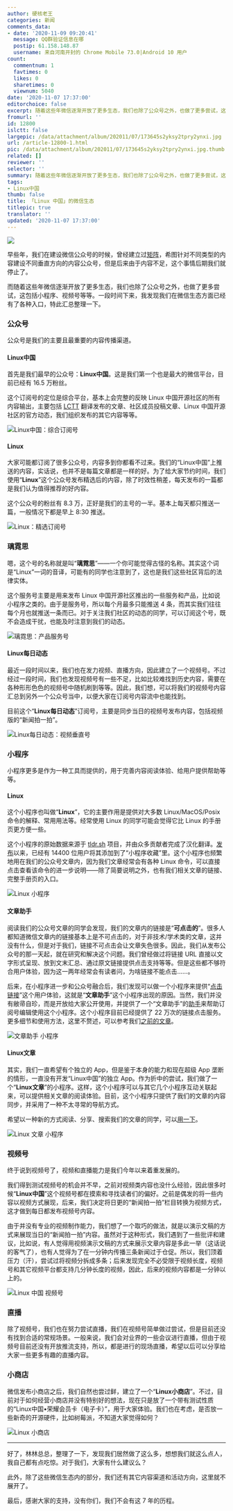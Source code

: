 ```yaml
---
author: 硬核老王
categories: 新闻
comments_data:
- date: '2020-11-09 09:20:41'
  message: QQ群验证信息在哪
  postip: 61.158.148.87
  username: 来自河南开封的 Chrome Mobile 73.0|Android 10 用户
count:
  commentnum: 1
  favtimes: 0
  likes: 0
  sharetimes: 0
  viewnum: 5040
date: '2020-11-07 17:37:00'
editorchoice: false
excerpt: 随着这些年微信逐渐开放了更多生态，我们也除了公众号之外，也做了更多尝试，这包括小程序、视频号等等。
fromurl: ''
id: 12800
islctt: false
largepic: /data/attachment/album/202011/07/173645s2yksy2tpry2ynxi.jpg
url: /article-12800-1.html
pic: /data/attachment/album/202011/07/173645s2yksy2tpry2ynxi.jpg.thumb.jpg
related: []
reviewer: ''
selector: ''
summary: 随着这些年微信逐渐开放了更多生态，我们也除了公众号之外，也做了更多尝试，这包括小程序、视频号等等。
tags:
- Linux中国
thumb: false
title: 「Linux 中国」的微信生态
titlepic: true
translator: ''
updated: '2020-11-07 17:37:00'
---
```


![](/data/attachment/album/202011/07/173645s2yksy2tpry2ynxi.jpg)


早些年，我们在建设微信公众号的时候，曾经建立过[矩阵](/article-6838-1.html)，希图针对不同类型的内容建设不同垂直方向的内容公众号，但是后来由于内容不足，这个事情后期我们就停止了。


而随着这些年微信逐渐开放了更多生态，我们也除了公众号之外，也做了更多尝试，这包括小程序、视频号等等。一段时间下来，我发现我们在微信生态方面已经有了各种入口，特此汇总整理一下。


### 公众号


公众号是我们的主要且最重要的内容传播渠道。


#### Linux中国


首先是我们最早的公众号：**Linux中国**。这是我们第一个也是最大的微信平台，目前已经有 16.5 万粉丝。


这个订阅号的定位是综合平台，基本上会完整的反映 Linux 中国开源社区的所有内容输出，主要包括 [LCTT](https://linux.cn/lctt/) 翻译发布的文章、社区成员投稿文章、Linux 中国开源社区的官方动态，我们组织发布的其它内容等等。


![Linux中国：综合订阅号](/data/attachment/album/202011/07/161743d5jhjrxrix5mzxxm.jpg)


#### Linux


大家可能都订阅了很多公众号，内容多到你都看不过来。我们的“Linux中国”上推送的内容，实话说，也并不是每篇文章都是一样的好。为了给大家节约时间，我们使用“**Linux**”这个公众号发布精选后的内容，除了时效性稍差，每天发布的一篇都是我们认为值得推荐的好内容。


这个公众号的粉丝有 8.3 万，正好是我们的主号的一半。基本上每天都只推送一篇，一般情况下都是早上 8:30 推送。


![Linux：精选订阅号](/data/attachment/album/202011/07/162235m68dadd3mp88a3j9.jpg)


### 璃霓思


嗯，这个号的名称就是叫“**璃霓思**”——一个你可能觉得古怪的名称。其实这个词是“Linux”一词的音译，可能有的同学也注意到了，这也是我们这些社区背后的法律实体。


这个服务号主要是用来发布 Linux 中国开源社区推出的一些服务和产品，比如说小程序之类的。由于是服务号，所以每个月最多只能推送 4 条，而其实我们往往每个月也就推送一条而已。对于关注我们社区的动态的同学，可以订阅这个号，既不会造成干扰，也能及时注意到我们的动态。


![璃霓思：产品服务号](/data/attachment/album/202011/07/162645u060jmpjfv9mjddn.jpg)


#### Linux每日动态


最近一段时间以来，我们也在发力视频、直播方向，因此建立了一个视频号。不过经过一段时间，我们也发现视频号有一些不足，比如比较难找到历史内容，需要在各种形形色色的视频号中随机刷到等等。因此，我们想，可以将我们的视频号内容汇总到另外一个公众号当中，以便大家在订阅号内容流中也能找到。


目前这个“**Linux每日动态**”订阅号，主要是同步当日的视频号发布内容，包括视频版的“新闻拍一拍”。


![Linux每日动态：视频垂直号](/data/attachment/album/202011/07/163044b2nn018ecn1uzc1c.jpg)


### 小程序


小程序更多是作为一种工具而提供的，用于完善内容阅读体验、给用户提供帮助等等。


#### Linux


这个小程序也叫做“**Linux**”，它的主要作用是提供对大多数 Linux/MacOS/Posix 命令的解释、常用用法等。经常使用 Linux 的同学可能会觉得它比 Linux 的手册页更方便一些。


这个小程序的原始数据来源于 [tldr.sh](https://tldr.sh/) 项目，并由众多贡献者完成了汉化翻译。[发布](/article-10528-1.html)以来，已经有 14400 位用户将其添加到了“小程序收藏”里。这个小程序也频繁地用在我们的公众号文章内，因为我们文章经常会有各种 Linux 命令，可以直接点击查看该命令的进一步说明——除了简要说明之外，也有我们相关文章的链接、完整手册页的入口。


![Linux 小程序](/data/attachment/album/202011/07/163948upynirr505r5hgmr.jpg)


#### 文章助手


阅读我们的公众号文章的同学会发现，我们的文章内的链接是“**可点击的**”。很多人都知道微信文章内的链接基本上是不可点击的，对于非技术/学术类的文章，这并没有什么，但是对于我们，链接不可点击会让文章失色很多。因此，我们从发布公众号的那一天起，就在研究和解决这个问题。我们曾经做过将链接 URL 直接以文字形式呈现、放到文末汇总、通过原文链接提供点击支持等等。但是这些都不够符合用户体验，因为这一两年经常会有读者问，为啥链接不能点击……。


后来，在小程序进一步和公众号融合后，我们发现可以做一个小程序来提供“[点击链接](/article-10838-1.html)”这个用户体验，这就是“**文章助手**”这个小程序出现的原因。当然，我们并没有敝帚自珍，而是开放给大家公开使用，并提供了一个“文章助手”的[助手](/article-10896-1.html)来帮助订阅号编辑使用这个小程序。这个小程序目前已经提供了 22 万次的链接点击服务。更多细节和使用方法，这里不赘述，可以参考我们[之前的文章](/article-11996-1.html)。


![文章助手 小程序](/data/attachment/album/202011/07/165139aypirpnrydknkf8d.jpg)


#### Linux文章


其实，我们一直希望有个独立的 App，但是鉴于本身的能力和现在超级 App 垄断的情形，一直没有开发“Linux中国”的独立 App。作为折中的尝试，我们做了一个“**Linux文章**”的小程序。这样，这个小程序可以与其它几个小程序互动关联起来，可以提供相关文章的阅读体验。目前，这个小程序只提供了我们的文章的内容同步，并采用了一种不太寻常的导航方式。


希望以一种新的方式阅读、分享、搜索我们的文章的同学，可以[用一下](/article-10760-1.html)。


![Linux 文章 小程序](/data/attachment/album/202011/07/165830zy4accywywlq5aye.jpg)


### 视频号


终于说到视频号了，视频和直播能力是我们今年以来着重发展的。


我们得到测试视频号的机会并不早，之前对视频类内容也没什么经验，因此很多时候“**Linux中国**”这个视频号都在摸索和寻找读者们的偏好。之前是偶发的将一些内容以视频方式展现，后来，我们决定将日更的“新闻拍一拍”栏目转换为视频方式，这才做到每日都发布视频号内容。


由于并没有专业的视频制作能力，我们想了一个取巧的做法，就是以演示文稿的方式来展现当日的“新闻拍一拍”内容。虽然对于这种形式，我们遇到了一些批评和建议，比如说，有人觉得用视频演示文稿的方式来展示文章内容是多此一举（这话说的客气了），也有人觉得为了在一分钟内传播三条新闻过于仓促。所以，我们顶着压力（汗），尝试过将视频分拆成多条；后来发现完全不必受限于视频长度，视频号和其它视频平台都支持几分钟长度的视频，因此，后来的视频内容都是一分钟以上的。


![Linux 中国 视频号](/data/attachment/album/202011/07/171043o2p6jig5cjqnn5aj.jpeg)


### 直播


除了视频号，我们也在努力尝试直播，我们在视频号简单做过尝试，但是目前还没有找到合适的常规场景。一般来说，我们会对业界的一些会议进行直播，但由于视频号目前还没有开放推流支持，所以，都是进行的现场直播，希望以后可以分享给大家一些更多有趣的直播内容。


### 小商店


微信发布小商店之后，我们自然也尝过鲜，建立了一个“**Linux小商店**”。不过，目前对于如何经营小商店并没有特别好的想法，现在只是放了一个带有测试性质的“Linux中国•荣耀会员卡（电子卡）”，用于大家体验。我们也在考虑，是否放一些新奇的开源硬件，比如树莓派，不知道大家觉得如何？


![Linux 小商店](/data/attachment/album/202011/07/171658j6q66ejmwpmmzwzw.jpg)




---


好了，林林总总，整理了一下，发现我们居然做了这么多，想想我们就这么点人，我自己都有点吃惊。对于我们，大家有什么建议么？


此外，除了这些微信生态内的部分，我们还有其它内容渠道和活动方向，这里就不展开了。


最后，感谢大家的支持，没有你们，我们不会有这 7 年的历程。